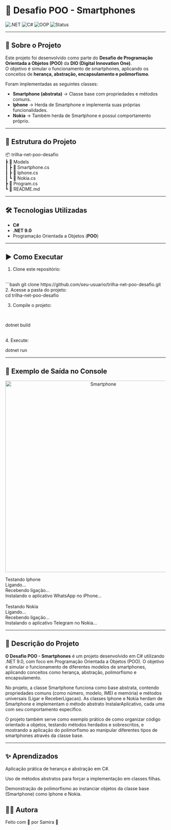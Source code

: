 # 📱 Desafio POO - Smartphones

![.NET](https://img.shields.io/badge/.NET-9.0-blueviolet?style=for-the-badge&logo=dotnet)
![C#](https://img.shields.io/badge/Language-C%23-blue?style=for-the-badge&logo=csharp)
![OOP](https://img.shields.io/badge/Paradigm-POO-green?style=for-the-badge)
![Status](https://img.shields.io/badge/Status-Finalizado-success?style=for-the-badge)

---

## 🚀 Sobre o Projeto
Este projeto foi desenvolvido como parte do **Desafio de Programação Orientada a Objetos (POO)** da **DIO (Digital Innovation One)**.  
O objetivo é simular o funcionamento de smartphones, aplicando os conceitos de **herança, abstração, encapsulamento e polimorfismo**.

Foram implementadas as seguintes classes:
- **Smartphone (abstrata)** → Classe base com propriedades e métodos comuns.
- **Iphone** → Herda de Smartphone e implementa suas próprias funcionalidades.
- **Nokia** → Também herda de Smartphone e possui comportamento próprio.

---

## 📂 Estrutura do Projeto

📦 trilha-net-poo-desafio <br>
┣ 📂 Models<br>
┃ ┣ 📜 Smartphone.cs<br>
┃ ┣ 📜 Iphone.cs<br>
┃ ┗ 📜 Nokia.cs<br>
┣ 📜 Program.cs<br>
┗ 📜 README.md<br>


---

## 🛠️ Tecnologias Utilizadas
- **C#**
- **.NET 9.0**
- Programação Orientada a Objetos (**POO**)

---

## ▶️ Como Executar

1. Clone este repositório:
<br>
   ```bash
   git clone https://github.com/seu-usuario/trilha-net-poo-desafio.git
<br>
2. Acesse a pasta do projeto:

<br>
   cd trilha-net-poo-desafio
<br>

3. Compile o projeto:
<br>

   dotnet build

<br>
4. Execute:
<br>

   dotnet run
   <br>

---

## 📌 Exemplo de Saída no Console

<p align="center">
  <img src="./Imagens/sistema.jpg" alt="Smartphone" width="600">
</p>


Testando Iphone<br>
Ligando...<br>
Recebendo ligação...<br>
Instalando o aplicativo WhatsApp no iPhone...<br>
<br>
Testando Nokia<br>
Ligando...<br>
Recebendo ligação...<br>
Instalando o aplicativo Telegram no Nokia...<br>

---

## 📄 Descrição do Projeto

**O Desafio POO - Smartphones** é um projeto desenvolvido em C# utilizando .NET 9.0, com foco em Programação Orientada a Objetos (POO).
O objetivo é simular o funcionamento de diferentes modelos de smartphones, aplicando conceitos como herança, abstração, polimorfismo e encapsulamento.

No projeto, a classe Smartphone funciona como base abstrata, contendo propriedades comuns (como número, modelo, IMEI e memória) e métodos universais (Ligar e ReceberLigacao).
As classes Iphone e Nokia herdam de Smartphone e implementam o método abstrato InstalarAplicativo, cada uma com seu comportamento específico.

O projeto também serve como exemplo prático de como organizar código orientado a objetos, testando métodos herdados e sobrescritos, e mostrando a aplicação do polimorfismo ao manipular diferentes tipos de smartphones através da classe base.

---

## ✨ Aprendizados

Aplicação prática de herança e abstração em C#.

Uso de métodos abstratos para forçar a implementação em classes filhas.

Demonstração de polimorfismo ao instanciar objetos da classe base (Smartphone) como Iphone e Nokia.

## 👩‍💻 Autora

Feito com 💜 por Samira 🚀

